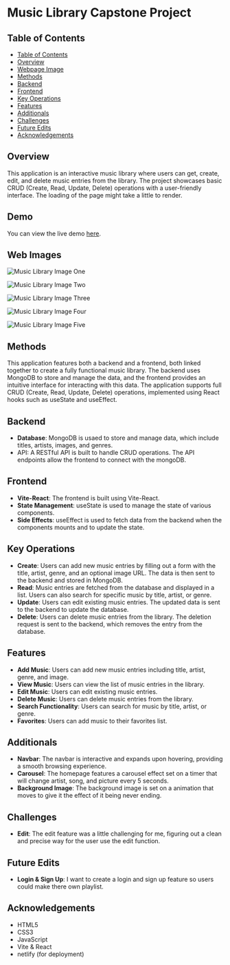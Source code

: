 # Music Library Capstone Project

## Table of Contents
- [Table of Contents](#table-of-contents)
- [Overview](#overview)
- [Webpage Image](#webpage-images)
- [Methods](#methods)
- [Backend](#backend)
- [Frontend](#frontend)
- [Key Operations](#key-operations)
- [Features](#features)
- [Additionals](#additionals)
- [Challenges](#challenges)
- [Future Edits](#future-edits)
- [Acknowledgements](#acknowledgements)

## Overview
This application is an interactive music library where users can get, create, edit, and delete music entries from the library. The project showcases basic CRUD (Create, Read, Update, Delete) operations with a user-friendly interface. The loading of the page might take a little to render. 

## Demo

You can view the live demo [here](https://music-library-csproject.netlify.app/).

## Web Images
![Music Library Image One](https://github.com/user-attachments/assets/9e6fd4ea-b72d-4833-81ae-62d080fcc316)

![Music Library Image Two](https://github.com/user-attachments/assets/aff54de1-8bbb-47ee-a903-b1eabcdf410e)

![Music Library Image Three](https://github.com/user-attachments/assets/4d711960-918f-42c0-b975-0c89a87eaa37)

![Music Library Image Four](https://github.com/user-attachments/assets/40c6fb6a-c032-452e-9a67-99725ddc9337)

![Music Library Image Five](https://github.com/user-attachments/assets/fcee58c5-5b91-42ff-9bb6-5f37942a972d)

## Methods
This application features both a backend and a frontend, both linked together to create a fully functional music library. The backend uses MongoDB to store and manage the data, and the frontend provides an intuitive interface for interacting with this data. The application supports full CRUD (Create, Read, Update, Delete) operations, implemented using React hooks such as useState and useEffect.

## Backend
- **Database**: MongoDB is usaed to store and manage data, which include titles, artists, images, and genres.
- API: A RESTful API is built to handle CRUD operations. The API endpoints allow the frontend to connect with the mongoDB.

## Frontend
- **Vite-React**: The frontend is built using Vite-React.
- **State Management**: useState is used to manage the state of various components.
- **Side Effects**: useEffect is used to fetch data from the backend when the components mounts and to update the state.

## Key Operations
- **Create**: Users can add new music entries by filling out a form with the title, artist, genre, and an optional image URL. The data is then sent to the backend and stored in MongoDB.
- **Read**: Music entries are fetched from the database and displayed in a list. Users can also search for specific music by title, artist, or genre.
- **Update**: Users can edit existing music entries. The updated data is sent to the backend to update the database.
- **Delete**: Users can delete music entries from the library. The deletion request is sent to the backend, which removes the entry from the database.

## Features
- **Add Music**: Users can add new music entries including title, artist, genre, and image.
- **View Music**: Users can view the list of music entries in the library.
- **Edit Music**: Users can edit existing music entries.
- **Delete Music**: Users can delete music entries from the library.
- **Search Functionality**: Users can search for music by title, artist, or genre.
- **Favorites**: Users can add music to their favorites list.

## Additionals
- **Navbar**: The navbar is interactive and expands upon hovering, providing a smooth browsing experience.
- **Carousel**: The homepage features a carousel effect set on a timer that will change artist, song, and picture every 5 seconds.
- **Background Image**: The background image is set on a animation that moves to give it the effect of it being never ending.

## Challenges
- **Edit**: The edit feature was a little challenging for me, figuring out a clean and precise way for the user use the edit function. 

## Future Edits
- **Login & Sign Up**: I want to create a login and sign up feature so users could make there own playlist.

## Acknowledgements
- HTML5
- CSS3
- JavaScript
- Vite & React
- netlify (for deployment) 

